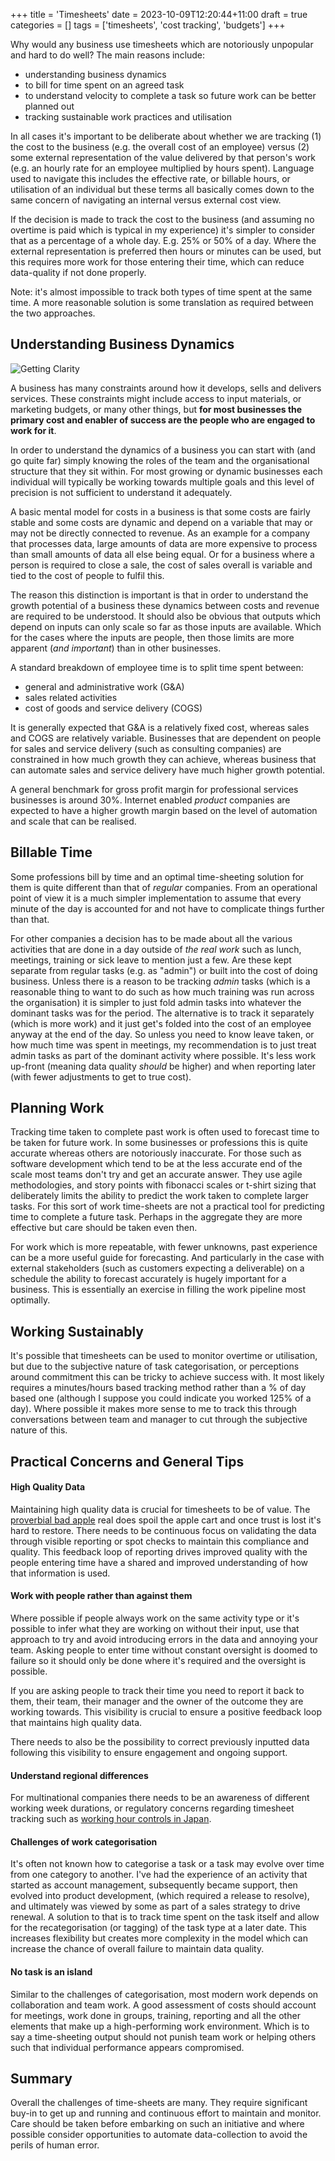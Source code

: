 +++
title = 'Timesheets'
date = 2023-10-09T12:20:44+11:00
draft = true
categories = []
tags = ['timesheets', 'cost tracking', 'budgets']
+++

Why would any business use timesheets which are notoriously unpopular and hard to do well?  The main reasons include:
- understanding business dynamics
- to bill for time spent on an agreed task
- to understand velocity to complete a task so future work can be better planned out 
- tracking sustainable work practices and utilisation

In all cases it's important to be deliberate about whether we are tracking (1) the cost to the business (e.g. the overall cost of an employee) versus (2) some external representation of the value delivered by that person's work (e.g. an hourly rate for an employee multiplied by hours spent).  Language used to navigate this includes the effective rate, or billable hours, or utilisation of an individual but these terms all basically comes down to the same concern of navigating an internal versus external cost view. 

If the decision is made to track the cost to the business (and assuming no overtime is paid which is typical in my experience) it's simpler to consider that as a percentage of a whole day.  E.g. 25% or 50% of a day. Where the external representation is preferred then hours or minutes can be used, but this requires more work for those entering their time, which can reduce data-quality if not done properly.

Note: it's almost impossible to track both types of time spent at the same time.  A more reasonable solution is some translation as required between the two approaches. 

## Understanding Business Dynamics

![Getting Clarity](/images/caveman_challenge.jpg)

A business has many constraints around how it develops, sells and delivers services.  These constraints might include access to input materials, or marketing budgets, or many other things, but **for most businesses the primary cost and enabler of success are the people who are engaged to work for it**.    

In order to understand the dynamics of a business you can start with (and go quite far) simply knowing the roles of the team and the organisational structure that they sit within.  For most growing or dynamic businesses each individual will typically be working towards multiple goals and this level of precision is not sufficient to understand it adequately. 

A basic mental model for costs in a business is that some costs are fairly stable and some costs are dynamic and depend on a variable that may or may not be directly connected to revenue.  As an example for a company that processes data, large amounts of data are more expensive to process than small amounts of data all else being equal.  Or for a business where a person is required to close a sale, the cost of sales overall is variable and tied to the cost of people to fulfil this. 

The reason this distinction is important is that in order to understand the growth potential of a business these dynamics between costs and revenue are required to be understood.  It should also be obvious that outputs which depend on inputs can only scale so far as those inputs are available.  Which for the cases where the inputs are people, then those limits are more apparent (*and important*) than in other businesses. 

A standard breakdown of employee time is to split time spent between:
- general and administrative work (G&A)
- sales related activities
- cost of goods and service delivery (COGS)

It is generally expected that G&A is a relatively fixed cost, whereas sales and COGS are relatively variable.  Businesses that are dependent on people for sales and service delivery (such as consulting companies) are constrained in how much growth they can achieve, whereas business that can automate sales and service delivery have much higher growth potential.  

A general benchmark for gross profit margin for professional services businesses is around 30%.  Internet enabled *product* companies are expected to have a higher growth margin based on the level of automation and scale that can be realised.  

## Billable Time 

Some professions bill by time and an optimal time-sheeting solution for them is quite different than that of *regular* companies. From an operational point of view it is a much simpler implementation to assume that every minute of the day is accounted for and not have to complicate things further than that. 

For other companies a decision has to be made about all the various activities that are done in a day outside of *the real work* such as lunch, meetings, training or sick leave to mention just a few. Are these kept separate from regular tasks (e.g. as "admin") or built into the cost of doing business.  Unless there is a reason to be tracking *admin* tasks (which is a reasonable thing to want to do such as how much training was run across the organisation) it is simpler to just fold admin tasks into whatever the dominant tasks was for the period.  The alternative is to track it separately (which is more work) and it just get's folded into the cost of an employee anyway at the end of the day.  So unless you need to know leave taken, or how much time was spent in meetings, my recommendation is to just treat admin tasks as part of the dominant activity where possible.  It's less work up-front (meaning data quality *should* be higher) and when reporting later (with fewer adjustments to get to true cost). 

## Planning Work

Tracking time taken to complete past work is often used to forecast time to be taken for future work.  In some businesses or professions this is quite accurate whereas others are notoriously inaccurate.  For those such as software development which tend to be at the less accurate end of the scale most teams don't try and get an accurate answer.  They use agile methodologies, and story points with fibonacci scales or t-shirt sizing that deliberately limits the ability to predict the work taken to complete larger tasks. For this sort of work time-sheets are not a practical tool for predicting time to complete a future task.  Perhaps in the aggregate they are more effective but care should be taken even then.

For work which is more repeatable, with fewer unknowns, past experience can be a more useful guide for forecasting.  And particularly in the case with external stakeholders (such as customers expecting a deliverable) on a schedule the ability to forecast accurately is hugely important for a business.  This is essentially an exercise in filling the work pipeline most optimally.

## Working Sustainably

It's possible that timesheets can be used to monitor overtime or utilisation, but due to the subjective nature of task categorisation, or perceptions around commitment this can be tricky to achieve success with.  It most likely requires a minutes/hours based tracking method rather than a % of day based one (although I suppose you could indicate you worked 125% of a day).  Where possible it makes more sense to me to track this through conversations between team and manager to cut through the subjective nature of this. 

## Practical Concerns and General Tips

#### High Quality Data

Maintaining high quality data is crucial for timesheets to be of value.  The [proverbial bad apple](https://www.npr.org/2011/05/09/136017612/bad-apple-proverbs-theres-one-in-every-bunch) real does spoil the apple cart and once trust is lost it's hard to restore. There needs to be continuous focus on validating the data through visible reporting or spot checks to maintain this compliance and quality.  This feedback loop of reporting drives improved quality with the people entering time have a shared and improved understanding of how that information is used. 

#### Work with people rather than against them

Where possible if people always work on the same activity type or it's possible to infer what they are working on without their input, use that approach to try and avoid introducing errors in the data and annoying your team.  Asking people to enter time without constant oversight is doomed to failure so it should only be done where it's required and the oversight is possible. 

If you are asking people to track their time you need to report it back to them, their team, their manager and the owner of the outcome they are working towards.  This visibility is crucial to ensure a positive feedback loop that maintains high quality data. 

There needs to also be the possibility to correct previously inputted data following this visibility to ensure engagement and ongoing support. 

#### Understand regional differences

For multinational companies there needs to be an awareness of different working week durations, or regulatory concerns regarding timesheet tracking such as [working hour controls in Japan](https://www.lexology.com/library/detail.aspx?g=eff1d14b-8b13-409b-9f78-85e269d942e5). 

#### Challenges of work categorisation

It's often not known how to categorise a task or a task may evolve over time from one category to another.  I've had the experience of an activity that started as account management, subsequently became support, then evolved into product development, (which required a release to resolve), and ultimately was viewed by some as part of a sales strategy to drive renewal.  A solution to that is to track time spent on the task itself and allow for the recategorisation (or tagging) of the task type at a later date.  This increases flexibility but creates more complexity in the model which can increase the chance of overall failure to maintain data quality.

#### No task is an island

Similar to the challenges of categorisation, most modern work depends on collaboration and team work.  A good assessment of costs should account for meetings, work done in groups, training, reporting and all the other elements that make up a high-performing work environment.   Which is to say a time-sheeting output should not punish team work or helping others such that individual performance appears compromised. 

## Summary

Overall the challenges of time-sheets are many.  They require significant buy-in to get up and running and continuous effort to maintain and monitor.  Care should be taken before embarking on such an initiative and where possible consider opportunities to automate data-collection to avoid the perils of human error.

